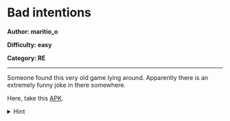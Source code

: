 # Bad intentions
**Author: maritio_o**

**Difficulty: easy**

**Category: RE** 

---

Someone found this very old game lying around. Apparently there is an 
extremely funny joke in there somewhere. 

Here, take this [APK](uploads/gaiainvaders.apk).

<details><summary>Hint</summary><p> 

Random title? 

</p></details>
